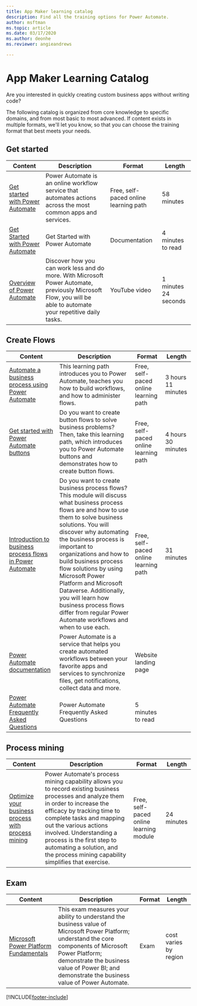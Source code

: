```yaml
---
title: App Maker learning catalog
description: Find all the training options for Power Automate.
author: msftman
ms.topic: article
ms.date: 03/17/2020
ms.author: deonhe
ms.reviewer: angieandrews

---
```


# App Maker Learning Catalog

Are you interested in quickly creating custom business apps without writing code? 

The following catalog is organized from core knowledge to specific domains, and from most basic to most advanced. If content exists in multiple formats, we'll let you know, so that you can choose the training format that best meets your needs. 

## Get started<a name="get-started"></a>
| Content   | Description  | Format  | Length    |
|------------------------------------------------------------------------------------------------------------------------------------------------------------------------------------|--------------------------------------------------------------------------------------------------------------------------------------------------------------------------------------------------------------------------------------------------------------------------------------------------------------------------------------------------------------------------------------------------------------------------|---------------------------------------|-----------|
| [Get started with Power Automate](/training/modules/get-started-flows/) | Power Automate is an online workflow service that automates actions across the most common apps and services.                                                   | Free, self-paced online learning path | 58 minutes        |
| [Get Started with Power Automate](../getting-started.md)   | Get Started with Power Automate   | Documentation                         | 4 minutes to read |
| [Overview of Power Automate](https://www.microsoft.com/videoplayer/embed/RE46oGU)                      | Discover how you can work less and do more. With Microsoft Power Automate, previously Microsoft Flow, you will be able to automate your repetitive daily tasks. | YouTube video                         | 1 minutes 24 seconds      |
## Create Flows<a name="create-flows"></a>
| Content   | Description  | Format  | Length    |
|------------------------------------------------------------------------------------------------------------------------------------------------------------------------------------|--------------------------------------------------------------------------------------------------------------------------------------------------------------------------------------------------------------------------------------------------------------------------------------------------------------------------------------------------------------------------------------------------------------------------|---------------------------------------|-----------|
| [Automate a business process using Power Automate](/training/paths/automate-process-power-automate/) | This learning path introduces you to Power Automate, teaches you how to build workflows, and how to administer flows.  | Free, self-paced online learning path | 3 hours 11 minutes |
| [Get started with Power Automate buttons](/training/paths/get-started-power-automate-buttons/)       | Do you want to create button flows to solve business problems? Then, take this learning path, which introduces you to Power Automate buttons and demonstrates how to create button flows.                   | Free, self-paced online learning path | 4 hours 30 minutes |
| [Introduction to business process flows in Power Automate](/training/modules/intro-business-process-flows/)	|Do you want to create business process flows? This module will discuss what business process flows are and how to use them to solve business solutions. You will discover why automating the business process is important to organizations and how to build business process flow solutions by using Microsoft Power Platform and Microsoft Dataverse. Additionally, you will learn how business process flows differ from regular Power Automate workflows and when to use each.|	Free, self-paced online learning path|	31 minutes |
| [Power Automate documentation](../index.yml) | Power Automate is a service that helps you create automated workflows between your favorite apps and services to synchronize files, get notifications, collect data and more. | Website landing page                  |                    |
| [Power Automate Frequently Asked Questions](../frequently-asked-questions.yml)           | Power Automate Frequently Asked Questions   | 5 minutes to read  |
## Process mining<a name="process-advisor"></a>
| Content   | Description  | Format  | Length    |
|------------------------------------------------------------------------------------------------------------------------------------------------------------------------------------|--------------------------------------------------------------------------------------------------------------------------------------------------------------------------------------------------------------------------------------------------------------------------------------------------------------------------------------------------------------------------------------------------------------------------|---------------------------------------|-----------|
| [Optimize your business process with process mining](/training/modules/business-process-optimization-process-advisor/)	|Power Automate's process mining capability allows you to record existing business processes and analyze them in order to increase the efficacy by tracking time to complete tasks and mapping out the various actions involved. Understanding a process is the first step to automating a solution, and the process mining capability simplifies that exercise. 	|Free, self-paced online learning module | 24 minutes |
## Exam<a name="exam"></a>
| Content   | Description  | Format  | Length    |
|------------------------------------------------------------------------------------------------------------------------------------------------------------------------------------|--------------------------------------------------------------------------------------------------------------------------------------------------------------------------------------------------------------------------------------------------------------------------------------------------------------------------------------------------------------------------------------------------------------------------|---------------------------------------|-----------|
| [Microsoft Power Platform Fundamentals](/training/modules/business-process-optimization-process-advisor/)	|This exam measures your ability to understand the business value of Microsoft Power Platform; understand the core components of Microsoft Power Platform; demonstrate the business value of Power BI; and demonstrate the business value of Power Automate. 	|Exam | cost varies by region |


[!INCLUDE[footer-include](../includes/footer-banner.md)]
